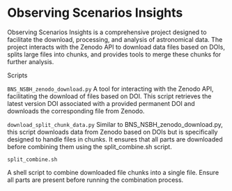 # Observing Scenarios Insights

Observing Scenarios Insights is a comprehensive project designed to facilitate the download, processing, and analysis of astronomical data. The project interacts with the Zenodo API to download data files based on DOIs, splits large files into chunks, and provides tools to merge these chunks for further analysis.




Scripts

`BNS_NSBH_zenodo_download.py`
A tool for interacting with the Zenodo API, facilitating the download of files based on DOI. This script retrieves the latest version DOI associated with a provided permanent DOI and downloads the corresponding file from Zenodo.


`download_split_chunk_data.py` 
Similar to BNS_NSBH_zenodo_download.py, this script downloads data from Zenodo based on DOIs but is specifically designed to handle files in chunks. It ensures that all parts are downloaded before combining them using the split_combine.sh script.

`split_combine.sh`

A shell script to combine downloaded file chunks into a single file. Ensure all parts are present before running the combination process.